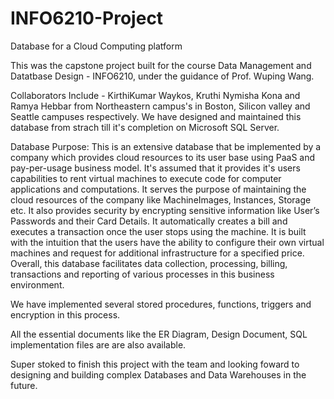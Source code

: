 # INFO6210-Project
Database for a Cloud Computing platform


This was the capstone project built for the course Data Management and Datatbase Design - INFO6210, under the guidance of Prof. Wuping Wang.

Collaborators Include - KirthiKumar Waykos, Kruthi Nymisha Kona and Ramya Hebbar from Northeastern campus's in Boston, Silicon valley and Seattle campuses respectively.
We have designed and maintained this database from strach till it's completion on Microsoft SQL Server.



Database Purpose:
This is an extensive database that be implemented by a company which provides cloud resources to its user base using PaaS and pay-per-usage business model. It's assumed that it provides it's users capabilities to rent virtual machines to execute code for computer applications and computations. It serves the purpose of maintaining the cloud resources of the company like MachineImages, Instances, Storage etc. It also provides security by encrypting sensitive information like User’s Passwords and their Card Details. It automatically creates a bill and executes a transaction once the user stops using the machine. It is built with the intuition that the users have the ability to configure their own virtual machines and request for additional infrastructure for a specified price. Overall, this database facilitates data collection, processing, billing, transactions and reporting of various processes in this business environment.

We have implemented several stored procedures, functions, triggers and encryption in this process.


All the essential documents like the ER Diagram, Design Document, SQL implementation files are are also available.



Super stoked to finish this project with the team and looking foward to designing and building complex Databases and Data Warehouses in the future. 
